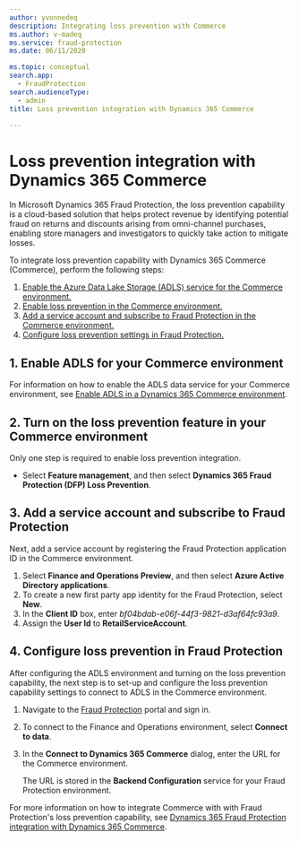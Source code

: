 ```yaml
---
author: yvonnedeq
description: Integrating loss prevention with Commerce
ms.author: v-madeq
ms.service: fraud-protection
ms.date: 06/11/2020

ms.topic: conceptual
search.app: 
  - FraudProtection
search.audienceType:
  - admin
title: Loss prevention integration with Dynamics 365 Commerce

---
```



# Loss prevention integration with Dynamics 365 Commerce

In Microsoft Dynamics 365 Fraud Protection, the loss prevention capability is a cloud-based solution that helps protect revenue by identifying potential fraud on returns and discounts arising from omni-channel purchases, enabling store managers and investigators to quickly take action to mitigate losses.

To integrate loss prevention capability with Dynamics 365 Commerce (Commerce), perform the following steps:

1. [Enable the Azure Data Lake Storage (ADLS) service for the Commerce environment.](loss-prevention-integration-with-commerce.md#1enable-adls-for-your-commerce-environment)
1. [Enable loss prevention in the Commerce environment.](loss-prevention-integration-with-commerce.md#2turn-on-the-loss-prevention-feature-in-your-commerce-environment)
1. [Add a service account and subscribe to Fraud Protection in the Commerce environment.](loss-prevention-integration-with-commerce.md#3add-a-service-account-and-subscribe-to-fraud-protection)
1. [Configure loss prevention settings in Fraud Protection.](loss-prevention-integration-with-commerce.md#4configure-loss-prevention-in-fraud-protection) 


## 1.	Enable ADLS for your Commerce environment

For information on how to enable the ADLS data service for your Commerce environment, see [Enable ADLS in a Dynamics 365 Commerce environment](https://nam06.safelinks.protection.outlook.com/?url=https%3A%2F%2Fdocs.microsoft.com%2Fen-us%2Fdynamics365%2Fcommerce%2Fenable-adls-environment&data=02%7C01%7CVenkat.Ganesan%40microsoft.com%7Ccf5b733b8bfe4b0a8a5808d7f9bba9cd%7C72f988bf86f141af91ab2d7cd011db47%7C1%7C0%7C637252456709418649&sdata=yyr87Ca7vxWSiaHT9b5v6zqKsD1MTs3zORC%2B0UZFaRo%3D&reserved=0).

## 2.	Turn on the loss prevention feature in your Commerce environment

Only one step is required to enable loss prevention integration. 

- Select **Feature management**, and then select **Dynamics 365 Fraud Protection (DFP) Loss Prevention**. 

## 3.	Add a service account and subscribe to Fraud Protection

Next, add a service account by registering the Fraud Protection application ID in the Commerce environment.

1. Select **Finance and Operations Preview**, and then select **Azure Active Directory applications**.
1. To create a new first party app identity for the Fraud Protection, select **New**.
1. In the **Client ID** box, enter *bf04bdab-e06f-44f3-9821-d3af64fc93a9*.
1. Assign the **User Id** to **RetailServiceAccount**.

## 4.	Configure loss prevention in Fraud Protection

After configuring the ADLS environment and turning on the loss prevention capability, the next step is to set-up and configure the loss prevention capability settings to connect to ADLS in the Commerce environment. 

1. Navigate to the [Fraud Protection]( https://nam06.safelinks.protection.outlook.com/?url=https%3A%2F%2Fdfp.microsoft.com%2F&data=02%7C01%7Cv-madeq%40microsoft.com%7C86e8b55e29fd42e1c32508d806c77c4c%7C72f988bf86f141af91ab2d7cd011db47%7C1%7C0%7C637266801155879313&sdata=ildJrF5HjZLm3iUmRDEkA09BCEtiTvGDMhRJIglVFB8%3D&reserved=0) portal and sign in. 
1. To connect to the Finance and Operations environment, select **Connect to data**.
1. In the **Connect to Dynamics 365 Commerce** dialog, enter the URL for the Commerce environment.

    The URL is stored in the **Backend Configuration** service for your Fraud Protection environment.

For more information on how to integrate Commerce with with Fraud Protection's loss prevention capability, see [Dynamics 365 Fraud Protection integration with Dynamics 365 Commerce](https://docs.microsoft.com/dynamics365/commerce/dev-itpro/DFP#loss-prevention-in-commerce).


